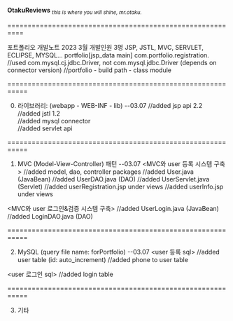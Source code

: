 **OtakuReviews**
*<sub>this is where you will shine, mr.otaku.</sub>*

==========================================================

포트폴리오 개발노트 2023 3월
개발인원 3명
JSP, JSTL, MVC, SERVLET, ECLIPSE, MYSQL...
portfolio[jsp_data main]
com.portfolio.registration.
//used com.mysql.cj.jdbc.Driver, not com.mysql.jdbc.Driver (depends on connector version)
//portfolio - build path - class module

===========================================================

0. 라이브러리: (webapp - WEB-INF - lib)
--03.07
//added jsp api 2.2<br>
//added jstl 1.2<br>
//added mysql connector<br>
//added servlet api<br>

===========================================================

1. MVC (Model-View-Controller) 패턴
--03.07
<MVC와 user 등록 시스템 구축>
//added model, dao, controller packages
//added User.java (JavaBean)
//added UserDAO.java (DAO)
//added UserServlet.java (Servlet)
//added userRegistration.jsp under views
//added userInfo.jsp under views

<MVC와 user 로그인&검증 시스템 구축>
//added UserLogin.java (JavaBean)
//added LoginDAO.java (DAO)


===========================================================

2. MySQL
(query file name: forPortfolio)
--03.07
<user 등록 sql>
//added user table (id: auto_increment)
//added phone to user table

<user 로그인 sql>
//added login table

===========================================================

3. 기타
